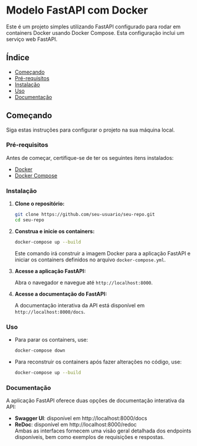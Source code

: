 # Modelo FastAPI com Docker

Este é um projeto simples utilizando FastAPI configurado para rodar em containers Docker usando Docker Compose. Esta configuração inclui um serviço web FastAPI.

## Índice

- [Começando](#começando)
- [Pré-requisitos](#pré-requisitos)
- [Instalação](#instalação)
- [Uso](#uso)
- [Documentação](#documentação)

## Começando

Siga estas instruções para configurar o projeto na sua máquina local.

### Pré-requisitos

Antes de começar, certifique-se de ter os seguintes itens instalados:

- [Docker](https://www.docker.com/get-started)
- [Docker Compose](https://docs.docker.com/compose/install/)

### Instalação

1. **Clone o repositório:**

   ```bash
   git clone https://github.com/seu-usuario/seu-repo.git
   cd seu-repo
   ```

2. **Construa e inicie os containers:**

   ```bash
   docker-compose up --build
   ```

   Este comando irá construir a imagem Docker para a aplicação FastAPI e iniciar os containers definidos no arquivo `docker-compose.yml`.

3. **Acesse a aplicação FastAPI:**

   Abra o navegador e navegue até `http://localhost:8000`.

4. **Acesse a documentação do FastAPI:**

   A documentação interativa da API está disponível em `http://localhost:8000/docs`.

### Uso

- Para parar os containers, use:

  ```bash
  docker-compose down
  ```

- Para reconstruir os containers após fazer alterações no código, use:

  ```bash
  docker-compose up --build
  ```

### Documentação
A aplicação FastAPI oferece duas opções de documentação interativa da API:

- **Swagger UI**: disponível em http://localhost:8000/docs  
- **ReDoc**: disponível em http://localhost:8000/redoc  
Ambas as interfaces fornecem uma visão geral detalhada dos endpoints disponíveis, bem como exemplos de requisições e respostas.
